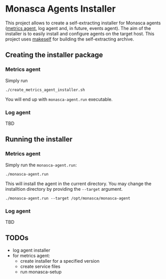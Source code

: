 # Monasca Agents Installer

This project allows to create a self-extracting installer for Monasca agents
([metrics agent](https://github.com/openstack/monasca-agent), log agent and, in future, events agent).
The aim of the installer is to easily install and configure agents on the target host.
This project uses [makeself](https://github.com/megastep/makeself/) for building the self-extracting archive.

## Creating the installer package

### Metrics agent
Simply run
```
./create_metrics_agent_installer.sh
```

You will end up with `monasca-agent.run` executable.

### Log agent
TBD


## Running the installer

### Metrics agent
Simply run the `monasca-agent.run`:

```
./monasca-agent.run
```

This will install the agent in the current directory. You may change the installtion directory by providing the 
`--target` argument.

```
./monasca-agent.run --target /opt/monasca/monasca-agent
```

### Log agent
TBD


## TODOs

- log agent installer
- for metrics agent:
    - create installer for a specified version
    - create service files
    - run monasca-setup

